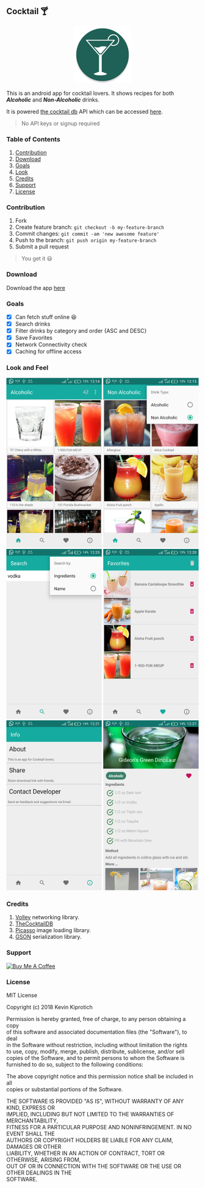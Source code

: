 ﻿## Cocktail  :cocktail:

<p align="center"><img src="art/ic_launcher_web.png" width="150"></p>  
  
   This is an android app for cocktail lovers. It shows recipes for both _**Alcoholic**_ and _**Non-Alcoholic**_ drinks.  
  
It is powered [the cocktail db](https://thecocktaildb.com) API which can be accessed [here](https://thecocktaildb.com/api.php).   
>No API keys or signup required  
  
<h3 id="contribution"> Table of Contents </h3>  
  
1. [Contribution](#contribution)  
2. [Download](#download)  
3. [Goals](#goals)  
4. [Look](#look)  
5. [Credits](#credits)  
6. [Support](#support)  
7. [License](#license)  
  
<h3 id="contribution"> Contribution</h3>
  
1. Fork  
2. Create feature branch:  `git checkout -b my-feature-branch`  
3. Commit changes:  `git commit -am 'new awesome feature'`  
4. Push to the branch:  `git push origin my-feature-branch`  
5. Submit a pull request   
>You get it :smiley:   
<h3 id="download"> Download</h3>
  
Download the app [here](/apk/Cocktail.apk)  
  
<h3 id="goals"> Goals</h3>  

- [x] Can fetch stuff online :laughing:  
- [x] Search drinks  
- [x] Filter drinks by category and order {ASC and DESC}  
- [x] Save Favorites  
- [x] Network Connectivity check  
- [x] Caching for offline access    
  
<h3 id="look"> Look and Feel</h3>
  
<img src="art/screenshot1.png" width="250"> <img src="art/screenshot2.png" width="250">  
<img src="art/screenshot3.png" width="250"> <img src="art/screenshot4.png" width="250">  
<img src="art/screenshot5.png" width="250"> <img src="art/screenshot6.png" width="250">  
  
  <h3 id="credits">Credits</h3>
  
1. [Volley](https://developer.android.com/training/volley/) networking library.
2. [TheCocktailDB](https://thecocktaildb.com)
3. [Picasso](http://square.github.io/picasso/) image loading library.
4. [GSON](https://github.com/google/gson)  serialization library.

<h3 id="support"> Support </h3>  
  
<a href="https://www.buymeacoffee.com/CHFudJf9j" target="_blank"><img src="https://www.buymeacoffee.com/assets/img/custom_images/purple_img.png" alt="Buy Me A Coffee" style="height: auto !important;width: auto !important;" ></a>  
  
<h3 id="license"> License </h3>  
  
MIT License  
  
Copyright (c) 2018 Kevin Kiprotich  
  
Permission is hereby granted, free of charge, to any person obtaining a copy  
of this software and associated documentation files (the "Software"), to deal  
in the Software without restriction, including without limitation the rights  
to use, copy, modify, merge, publish, distribute, sublicense, and/or sell  
copies of the Software, and to permit persons to whom the Software is  
furnished to do so, subject to the following conditions:  
  
The above copyright notice and this permission notice shall be included in all  
copies or substantial portions of the Software.  
  
THE SOFTWARE IS PROVIDED "AS IS", WITHOUT WARRANTY OF ANY KIND, EXPRESS OR  
IMPLIED, INCLUDING BUT NOT LIMITED TO THE WARRANTIES OF MERCHANTABILITY,  
FITNESS FOR A PARTICULAR PURPOSE AND NONINFRINGEMENT. IN NO EVENT SHALL THE  
AUTHORS OR COPYRIGHT HOLDERS BE LIABLE FOR ANY CLAIM, DAMAGES OR OTHER  
LIABILITY, WHETHER IN AN ACTION OF CONTRACT, TORT OR OTHERWISE, ARISING FROM,  
OUT OF OR IN CONNECTION WITH THE SOFTWARE OR THE USE OR OTHER DEALINGS IN THE  
SOFTWARE.